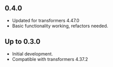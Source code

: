 
## 0.4.0
- Updated for transformers 4.47.0
- Basic functionality working, refactors needed.

## Up to 0.3.0
- Initial development.
- Compatible with transformers 4.37.2